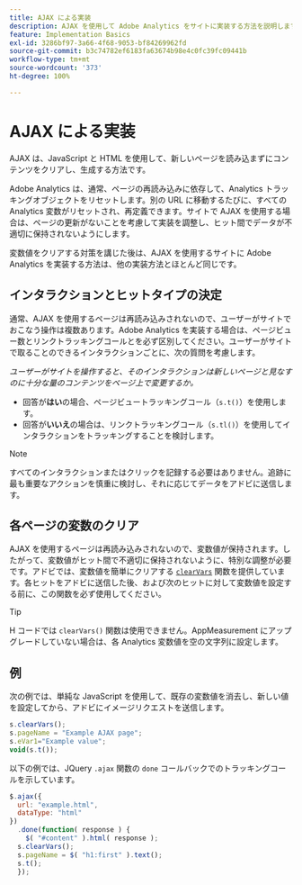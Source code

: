 ```yaml
---
title: AJAX による実装
description: AJAX を使用して Adobe Analytics をサイトに実装する方法を説明します。
feature: Implementation Basics
exl-id: 3286bf97-3a66-4f68-9053-bf84269962fd
source-git-commit: b3c74782ef6183fa63674b98e4c0fc39fc09441b
workflow-type: tm+mt
source-wordcount: '373'
ht-degree: 100%

---
```


# AJAX による実装

AJAX は、JavaScript と HTML を使用して、新しいページを読み込まずにコンテンツをクリアし、生成する方法です。

Adobe Analytics は、通常、ページの再読み込みに依存して、Analytics トラッキングオブジェクトをリセットします。別の URL に移動するたびに、すべての Analytics 変数がリセットされ、再定義できます。サイトで AJAX を使用する場合は、ページの更新がないことを考慮して実装を調整し、ヒット間でデータが不適切に保持されないようにします。

変数値をクリアする対策を講じた後は、AJAX を使用するサイトに Adobe Analytics を実装する方法は、他の実装方法とほとんど同じです。

## インタラクションとヒットタイプの決定

通常、AJAX を使用するページは再読み込みされないので、ユーザーがサイトでおこなう操作は複数あります。Adobe Analytics を実装する場合は、ページビュー数とリンクトラッキングコールとを必ず区別してください。ユーザーがサイトで取ることのできるインタラクションごとに、次の質問を考慮します。

*ユーザーがサイトを操作すると、そのインタラクションは新しいページと見なすのに十分な量のコンテンツをページ上で変更するか。*

* 回答が&#x200B;**はい**&#x200B;の場合、ページビュートラッキングコール（`s.t()`）を使用します。
* 回答が&#x200B;**いいえ**&#x200B;の場合は、リンクトラッキングコール（`s.tl()`）を使用してインタラクションをトラッキングすることを検討します。

>[!NOTE]
>
> すべてのインタラクションまたはクリックを記録する必要はありません。追跡に最も重要なアクションを慎重に検討し、それに応じてデータをアドビに送信します。

## 各ページの変数のクリア

AJAX を使用するページは再読み込みされないので、変数値が保持されます。したがって、変数値がヒット間で不適切に保持されないように、特別な調整が必要です。アドビでは、変数値を簡単にクリアする [`clearVars`](../vars/functions/clearvars.md) 関数を提供しています。各ヒットをアドビに送信した後、および次のヒットに対して変数値を設定する前に、この関数を必ず使用してください。

>[!TIP]
>
> H コードでは `clearVars()` 関数は使用できません。AppMeasurement にアップグレードしていない場合は、各 Analytics 変数値を空の文字列に設定します。

## 例

次の例では、単純な JavaScript を使用して、既存の変数値を消去し、新しい値を設定してから、アドビにイメージリクエストを送信します。

```js
s.clearVars();
s.pageName = "Example AJAX page";
s.eVar1="Example value";
void(s.t());
```

以下の例では、JQuery `.ajax` 関数の `done` コールバックでのトラッキングコールを示しています。

```js
$.ajax({
  url: "example.html",
  dataType: "html"
})
  .done(function( response ) {
    $( "#content" ).html( response );
  s.clearVars();
  s.pageName = $( "h1:first" ).text();
  s.t();
  });
```
